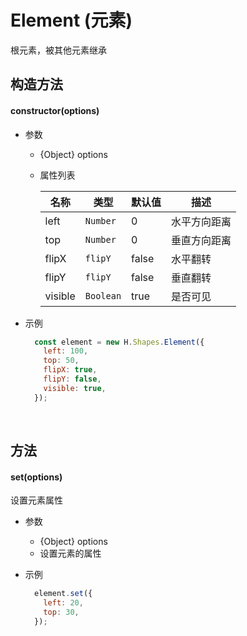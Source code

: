 # Element (元素)
根元素，被其他元素继承

## 构造方法

#### **constructor(options)**
- 参数
    - {Object} options
    - 属性列表
        
        | 名称         | 类型         | 默认值       | 描述        |
        |-------------|-------------|-------------|-------------|
        | left | `Number` | 0 | 水平方向距离 |
        | top | `Number` | 0 | 垂直方向距离 |
        | flipX | `flipY` | false | 水平翻转 |
        | flipY | `flipY` | false | 垂直翻转 |
        | visible | `Boolean` | true | 是否可见 |
- 示例

    ```js
      const element = new H.Shapes.Element({
        left: 100,
        top: 50,
        flipX: true,
        flipY: false,
        visible: true,
      });
    ```

<br/>

## 方法
#### **set(options)**
设置元素属性

- 参数
    - {Object} options
    - 设置元素的属性
- 示例

    ```js
      element.set({
        left: 20,
        top: 30,
      });
    ```